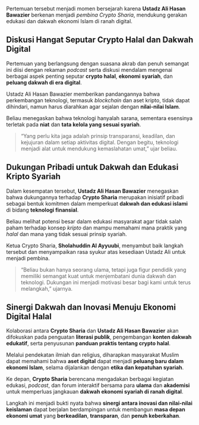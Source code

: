 Pertemuan tersebut menjadi momen bersejarah karena **Ustadz Ali Hasan Bawazier** berkenan menjadi _pembina Crypto Sharia_, mendukung gerakan edukasi dan dakwah ekonomi Islam di ranah digital.

## Diskusi Hangat Seputar Crypto Halal dan Dakwah Digital

Pertemuan yang berlangsung dengan suasana akrab dan penuh semangat ini diisi dengan rekaman _podcast_ serta diskusi mendalam mengenai berbagai aspek penting seputar **crypto halal**, **ekonomi syariah**, dan **peluang dakwah di era digital**.

Ustadz Ali Hasan Bawazier memberikan pandangannya bahwa perkembangan teknologi, termasuk _blockchain_ dan aset kripto, tidak dapat dihindari, namun harus diarahkan agar sejalan dengan **nilai-nilai Islam**.

Beliau menegaskan bahwa teknologi hanyalah sarana, sementara esensinya terletak pada **niat** dan **tata kelola yang sesuai syariah**.

> “Yang perlu kita jaga adalah prinsip transparansi, keadilan, dan kejujuran dalam setiap aktivitas digital. Dengan begitu, teknologi menjadi alat untuk mendukung kemaslahatan umat,” ujar beliau.

## Dukungan Pribadi untuk Dakwah dan Edukasi Kripto Syariah

Dalam kesempatan tersebut, **Ustadz Ali Hasan Bawazier** menegaskan bahwa dukungannya terhadap **Crypto Sharia** merupakan inisiatif pribadi sebagai bentuk komitmen dalam memperkuat **dakwah dan edukasi islami** di bidang **teknologi finansial**.

Beliau melihat potensi besar dalam edukasi masyarakat agar tidak salah paham terhadap konsep _kripto_ dan mampu memahami mana praktik yang _halal_ dan mana yang tidak sesuai prinsip syariah.

Ketua Crypto Sharia, **Sholahuddin Al Ayyuubi**, menyambut baik langkah tersebut dan menyampaikan rasa syukur atas kesediaan Ustadz Ali untuk menjadi pembina.

> “Beliau bukan hanya seorang ulama, tetapi juga figur pendidik yang memiliki semangat kuat untuk menjembatani dunia dakwah dan teknologi. Dukungan ini menjadi motivasi besar bagi kami untuk terus melangkah,” ujarnya.

## Sinergi Dakwah dan Inovasi Menuju Ekonomi Digital Halal

Kolaborasi antara **Crypto Sharia** dan **Ustadz Ali Hasan Bawazier** akan difokuskan pada penguatan **literasi publik**, pengembangan **konten dakwah edukatif**, serta penyusunan **panduan praktis tentang crypto halal**.

Melalui pendekatan ilmiah dan religius, diharapkan masyarakat Muslim dapat memahami bahwa **aset digital** dapat menjadi **peluang baru dalam ekonomi Islam**, selama dijalankan dengan **etika dan kepatuhan syariah**.

Ke depan, **Crypto Sharia** berencana mengadakan berbagai kegiatan edukasi, _podcast_, dan forum interaktif bersama para **ulama** dan **akademisi** untuk memperluas jangkauan **dakwah ekonomi syariah di ranah digital**.

Langkah ini menjadi bukti nyata bahwa **sinergi antara inovasi dan nilai-nilai keislaman** dapat berjalan berdampingan untuk membangun **masa depan ekonomi umat** yang **berkeadilan**, **transparan**, dan **penuh keberkahan**.
